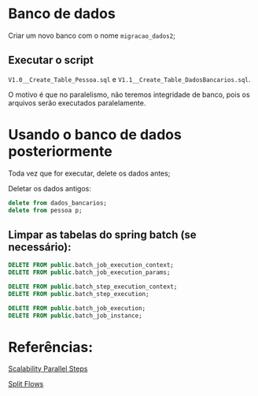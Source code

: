 # Banco de dados

Criar um novo banco com o nome `migracao_dados2`;

## Executar o script

`V1.0__Create_Table_Pessoa.sql` e `V1.1__Create_Table_DadosBancarios.sql`.

O motivo é que no paralelismo, não teremos integridade de banco, pois os arquivos serão executados paralelamente.


# Usando o banco de dados posteriormente

Toda vez que for executar, delete os dados antes;

Deletar os dados antigos:

```sql
delete from dados_bancarios;
delete from pessoa p;
```

## Limpar as tabelas do spring batch (se necessário):

```sql
DELETE FROM public.batch_job_execution_context;
DELETE FROM public.batch_job_execution_params;

DELETE FROM public.batch_step_execution_context;
DELETE FROM public.batch_step_execution;

DELETE FROM public.batch_job_execution;
DELETE FROM public.batch_job_instance;
```

# Referências:

[Scalability Parallel Steps](https://docs.spring.io/spring-batch/reference/#scalabilityParallelSteps)

[Split Flows](https://docs.spring.io/spring-batch/reference/#split-flows)